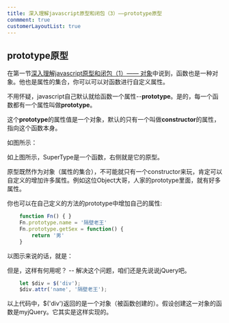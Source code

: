 ```yaml
---
title: 深入理解javascript原型和闭包（3）——prototype原型
conmment: true
customerLayoutList: true
---
```


## prototype原型

在第一节[深入理解javascript原型和闭包（1）—— 对象](https://dojay.cn/fe/js1.html)中说到，函数也是一种对象。他也是属性的集合，你可以可以对函数进行自定义属性。

不用怀疑，javascript自己默认就给函数一个属性--**prototype**。是的，每一个函数都有一个属性叫做**prototype**。

这个**prototype**的属性值是一个对象，默认的只有一个叫做**constructor**的属性，指向这个函数本身。

如图所示：
    

如上图所示，SuperType是一个函数，右侧就是它的原型。

原型既然作为对象（属性的集合），不可能就只有一个constructor来玩，肯定可以自定义的增加许多属性。例如这位Object大哥，人家的prototype里面，就有好多属性。

你也可以在自己定义的方法的prototype中增加自己的属性:

```js
    function Fn() { }
    Fn.prototype.name = '隔壁老王'
    Fn.prototype.getSex = function() {
        return '男'
    }
```
以图示来说的话，就是：

但是，这样有何用呢？ -- 解决这个问题，咱们还是先说说jQuery吧。

```js
    let $div = $('div');
    $div.attr('name', '隔壁老王');
```

以上代码中，$('div')返回的是一个对象（被函数创建的）。假设创建这一对象的函数是myjQuery。它其实是这样实现的。